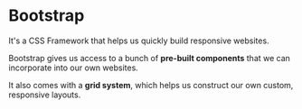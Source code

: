 # Bootstrap 

It's a CSS Framework that helps us quickly build responsive websites. 

Bootstrap gives us access to a bunch of **pre-built components** that we can incorporate into our own websites.

It also comes with a **grid system**, which helps us construct our own custom, responsive layouts.

